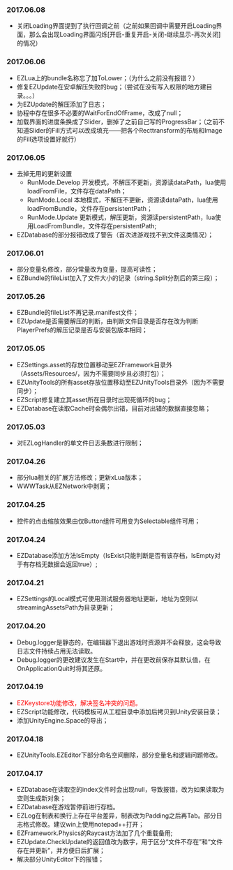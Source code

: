 ### 2017.06.08
- 关闭Loading界面提到了执行回调之前（之前如果回调中需要开启Loading界面，那么会出现Loading界面闪烁[开启-重复开启-关闭-继续显示-再次关闭]的情况）

### 2017.06.06
- EZLua上的bundle名称忘了加ToLower；（为什么之前没有报错？）
- 修复EZUpdate在安卓解压失败的bug；（尝试在没有写入权限的地方建目录。。。）
- 为EZUpdate的解压添加了日志；
- 协程中存在很多不必要的WaitForEndOfFrame，改成了null；
- 加载界面的进度条换成了Slider，删掉了之前自己写的ProgressBar；（之前不知道Slider的Fill方式可以改成填充——把各个Recttransform的布局和Image的Fill选项设置好就行）

### 2017.06.05
- 去掉无用的更新设置
  - RunMode.Develop 开发模式，不解压不更新，资源读dataPath，lua使用loadFromFile，文件存在dataPath；
  - RunMode.Local 本地模式，不解压不更新，资源读dataPath，lua使用loadFromBundle，文件存在persistentPath；
  - RunMode.Update 更新模式，解压更新，资源读persistentPath，lua使用LoadFromBundle，文件存在persistentPath;
- EZDatabase的部分报错改成了警告（首次进游戏找不到文件这类情况）；

### 2017.06.01
- 部分变量名修改，部分常量改为变量，提高可读性；
- EZBundle的fileList加入了文件大小的记录（string.Split分割后的第三段）；

### 2017.05.26
- EZBundle的fileList不再记录.manifest文件；
- EZUpdate是否需要解压的判断，由判断文件目录是否存在改为判断PlayerPrefs的解压记录是否与安装包版本相同；

### 2017.05.05
- EZSettings.asset的存放位置移动至EZFramework目录外（Assets/Resources/，因为不需要同步且必须打包）；
- EZUnityTools的所有asset存放位置移动至EZUnityTools目录外（因为不需要同步）；
- EZScript修复建立其asset所在目录时出现死循环的bug；
- EZDatabase在读取Cache时会偶尔出错，目前对出错的数据直接忽略；

### 2017.05.03
- 对EZLogHandler的单文件日志条数进行限制；

### 2017.04.26
- 部分lua相关的扩展方法修改；更新xLua版本；
- WWWTask从EZNetwork中剥离；

### 2017.04.25
- 控件的点击缩放效果由仅Button组件可用变为Selectable组件可用；

### 2017.04.24
- EZDatabase添加方法IsEmpty（IsExist只能判断是否有该存档，IsEmpty对于有存档无数据会返回true）;

### 2017.04.21
- EZSettings的Local模式可使用测试服务器地址更新，地址为空则以streamingAssetsPath为目录更新；

### 2017.04.20
 * Debug.logger是静态的，在编辑器下退出游戏时资源并不会释放，这会导致日志文件持续占用无法读取。
 * Debug.logger的更改建议发生在Start中，并在更改前保存其默认值，在OnApplicationQuit时将其还原。

### 2017.04.19
- <font color=red>EZKeystore功能修改，解决签名冲突的问题。</font>
- EZScript功能修改，代码模板可从工程目录中添加后拷贝到Unity安装目录；
- 添加UnityEngine.Space的导出；

### 2017.04.18
- EZUnityTools.EZEditor下部分命名空间删除，部分变量名和逻辑问题修改。

### 2017.04.17
- EZDatabase在读取空的index文件时会出现null，导致报错，改为如果读取为空则生成新对象；
- EZDatabase在游戏暂停前进行存档。
- EZLog在制表和换行上存在平台差异，制表改为Padding之后再Tab。部分日志格式修改。建议win上使用notepad++打开；
- EZFramework.Physics的Raycast方法加了几个重载备用;
- EZUpdate.CheckUpdate的返回值改为数字，用于区分“文件不存在”和“文件存在并更新”，并方便日后扩展；
- 解决部分UnityEditor下的报错；
